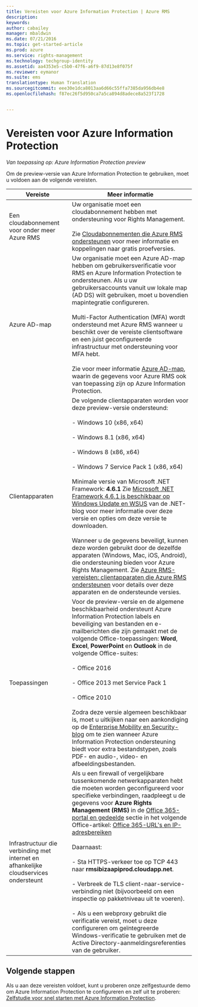 ```yaml
---
title: Vereisten voor Azure Information Protection | Azure RMS
description: 
keywords: 
author: cabailey
manager: mbaldwin
ms.date: 07/21/2016
ms.topic: get-started-article
ms.prod: azure
ms.service: rights-management
ms.technology: techgroup-identity
ms.assetid: aa4353e5-c5b0-47f6-a6f9-87d13e8f075f
ms.reviewer: eymanor
ms.suite: ems
translationtype: Human Translation
ms.sourcegitcommit: eee30e1dca8013aa6d66c55ffa7385da956db4e8
ms.openlocfilehash: f87ec26f5d950ca7a5ca894d8adece8a523f1728


---
```


# Vereisten voor Azure Information Protection

*Van toepassing op: Azure Information Protection preview*


Om de preview-versie van Azure Information Protection te gebruiken, moet u voldoen aan de volgende vereisten. 

|Vereiste|Meer informatie|
|---------------|--------------------|
|Een cloudabonnement voor onder meer Azure RMS|Uw organisatie moet een cloudabonnement hebben met ondersteuning voor Rights Management.<br /><br />Zie [Cloudabonnementen die Azure RMS ondersteunen](../get-started/requirements-subscriptions.md) voor meer informatie en koppelingen naar gratis proefversies.|
|Azure AD-map|Uw organisatie moet een Azure AD-map hebben om gebruikersverificatie voor RMS en Azure Information Protection te ondersteunen. Als u uw gebruikersaccounts vanuit uw lokale map (AD DS) wilt gebruiken, moet u bovendien mapintegratie configureren.<br /><br />Multi-Factor Authentication (MFA) wordt ondersteund met Azure RMS wanneer u beschikt over de vereiste clientsoftware en een juist geconfigureerde infrastructuur met ondersteuning voor MFA hebt.<br /><br />Zie voor meer informatie [Azure AD-map](../get-started/requirements-azure-ad.md), waarin de gegevens voor Azure RMS ook van toepassing zijn op Azure Information Protection.|
|Clientapparaten|De volgende clientapparaten worden voor deze preview-versie ondersteund:<br /><br />- Windows 10 (x86, x64)<br /><br />- Windows 8.1 (x86, x64)<br /><br />- Windows 8 (x86, x64)<br /><br />- Windows 7 Service Pack 1 (x86, x64)<br /><br />Minimale versie van Microsoft .NET Framework: **4.6.1** Zie [Microsoft .NET Framework 4.6.1 is beschikbaar op Windows Update en WSUS](https://blogs.msdn.microsoft.com/dotnet/2016/01/26/microsoft-net-framework-4-6-1-is-available-on-windows-update-and-wsus/) van de .NET-blog voor meer informatie over deze versie en opties om deze versie te downloaden.<br /><br />Wanneer u de gegevens beveiligt, kunnen deze worden gebruikt door de dezelfde apparaten (Windows, Mac, iOS, Android), die ondersteuning bieden voor Azure Rights Management. Zie [Azure RMS-vereisten: clientapparaten die Azure RMS ondersteunen](../get-started/requirements-client-devices.md) voor details over deze apparaten en de ondersteunde versies.|
|Toepassingen|Voor de preview-versie en de algemene beschikbaarheid ondersteunt Azure Information Protection labels en beveiliging van bestanden en e-mailberichten die zijn gemaakt met de volgende Office-toepassingen: **Word**, **Excel**, **PowerPoint** en **Outlook** in de volgende Office-suites:<br /><br />- Office 2016<br /><br />- Office 2013 met Service Pack 1<br /><br />- Office 2010<br /><br />Zodra deze versie algemeen beschikbaar is, moet u uitkijken naar een aankondiging op de [Enterprise Mobility en Security-blog](https://blogs.technet.microsoft.com/enterprisemobility/?product=azure-rights-management-services) om te zien wanneer Azure Information Protection ondersteuning biedt voor extra bestandstypen, zoals PDF- en audio-, video- en afbeeldingsbestanden.|
|Infrastructuur die verbinding met internet en afhankelijke cloudservices ondersteunt|Als u een firewall of vergelijkbare tussenkomende netwerkapparaten hebt die moeten worden geconfigureerd voor specifieke verbindingen, raadpleegt u de gegevens voor **Azure Rights Management (RMS)** in de [Office 365-portal en gedeelde](https://support.office.com/article/Office-365-URLs-and-IP-address-ranges-8548a211-3fe7-47cb-abb1-355ea5aa88a2#BKMK_Portal-identity) sectie in het volgende Office-artikel: [Office 365-URL's en IP-adresbereiken](https://support.office.com/en-US/article/Office-365-URLs-and-IP-address-ranges-8548a211-3fe7-47cb-abb1-355ea5aa88a2)<br /><br />Daarnaast:<br /><br />- Sta HTTPS-verkeer toe op TCP 443 naar **rmsibizaapiprod.cloudapp.net**.<br /><br />- Verbreek de TLS client-naar-service-verbinding niet (bijvoorbeeld om een inspectie op pakketniveau uit te voeren). <br /><br />- Als u een webproxy gebruikt die verificatie vereist, moet u deze configureren om geïntegreerde Windows-verificatie te gebruiken met de Active Directory-aanmeldingsreferenties van de gebruiker.|

## Volgende stappen

Als u aan deze vereisten voldoet, kunt u proberen onze zelfgestuurde demo om Azure Information Protection te configureren en zelf uit te proberen: [Zelfstudie voor snel starten met Azure Information Protection](infoprotect-quick-start-tutorial.md).




<!--HONumber=Jul16_HO3-->


